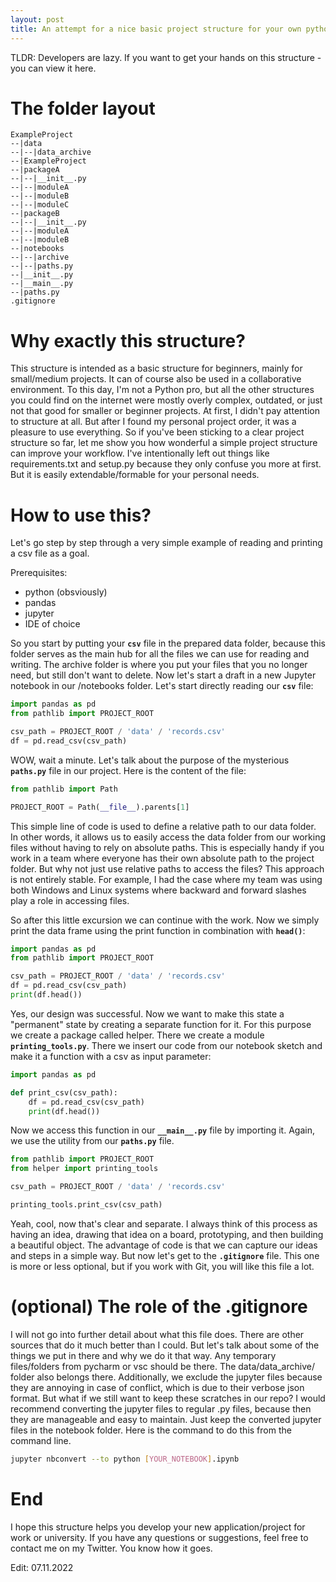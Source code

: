 ```yaml
---
layout: post
title: An attempt for a nice basic project structure for your own python project
---
```


TLDR:
Developers are lazy. If you want to get your hands on this structure - you can view it here.

# The folder layout

```
ExampleProject
--|data
--|--|data_archive
--|ExampleProject
--|packageA
--|--|__init__.py
--|--|moduleA
--|--|moduleB
--|--|moduleC
--|packageB
--|--|__init__.py
--|--|moduleA
--|--|moduleB
--|notebooks
--|--|archive
--|--|paths.py
--|__init__.py
--|__main__.py
--|paths.py
.gitignore
```

# Why exactly this structure?

This structure is intended as a basic structure for beginners, mainly for small/medium projects. It can of course also be used in a collaborative environment. To this day, I'm not a Python pro, but all the other structures you could find on the internet were mostly overly complex, outdated, or just not that good for smaller or beginner projects. At first, I didn't pay attention to structure at all. But after I found my personal project order, it was a pleasure to use everything. So if you've been sticking to a clear project structure so far, let me show you how wonderful a simple project structure can improve your workflow. I've intentionally left out things like requirements.txt and setup.py because they only confuse you more at first. But it is easily extendable/formable for your personal needs.

# How to use this?

Let's go step by step through a very simple example of reading and printing a csv file as a goal.

Prerequisites:
- python (obsviously)
- pandas
- jupyter
- IDE of choice

So you start by putting your **`csv`** file in the prepared data folder, because this folder serves as the main hub for all the files we can use for reading and writing. The archive folder is where you put your files that you no longer need, but still don't want to delete. Now let's start a draft in a new Jupyter notebook in our /notebooks folder. Let's start directly reading our **`csv`** file:

```python
import pandas as pd
from pathlib import PROJECT_ROOT

csv_path = PROJECT_ROOT / 'data' / 'records.csv'
df = pd.read_csv(csv_path)
```

WOW, wait a minute. Let's talk about the purpose of the mysterious **`paths.py`** file in our project. Here is the content of the file:

```python
from pathlib import Path

PROJECT_ROOT = Path(__file__).parents[1]
```

This simple line of code is used to define a relative path to our data folder. In other words, it allows us to easily access the data folder from our working files without having to rely on absolute paths. This is especially handy if you work in a team where everyone has their own absolute path to the project folder. But why not just use relative paths to access the files? This approach is not entirely stable. For example, I had the case where my team was using both Windows and Linux systems where backward and forward slashes play a role in accessing files.

So after this little excursion we can continue with the work. Now we simply print the data frame using the print function in combination with **`head()`**:

```python
import pandas as pd
from pathlib import PROJECT_ROOT

csv_path = PROJECT_ROOT / 'data' / 'records.csv'
df = pd.read_csv(csv_path)
print(df.head())
```
Yes, our design was successful. Now we want to make this state a "permanent" state by creating a separate function for it. For this purpose we create a package called helper. There we create a module **`printing_tools.py`**. There we insert our code from our notebook sketch and make it a function with a csv as input parameter:

```python
import pandas as pd

def print_csv(csv_path):
    df = pd.read_csv(csv_path)
    print(df.head())
```

Now we access this function in our **`__main__.py`** file by importing it. Again, we use the utility from our **`paths.py`** file.

```python
from pathlib import PROJECT_ROOT
from helper import printing_tools

csv_path = PROJECT_ROOT / 'data' / 'records.csv'

printing_tools.print_csv(csv_path)
```

Yeah, cool, now that's clear and separate. I always think of this process as having an idea, drawing that idea on a board, prototyping, and then building a beautiful object. The advantage of code is that we can capture our ideas and steps in a simple way. But now let's get to the **`.gitignore`** file. This one is more or less optional, but if you work with Git, you will like this file a lot.

# (optional) The role of the .gitignore

I will not go into further detail about what this file does. There are other sources that do it much better than I could. But let's talk about some of the things we put in there and why we do it that way. Any temporary files/folders from pycharm or vsc should be there. The data/data_archive/ folder also belongs there. Additionally, we exclude the jupyter files because they are annoying in case of conflict, which is due to their verbose json format. But what if we still want to keep these scratches in our repo? I would recommend converting the jupyter files to regular .py files, because then they are manageable and easy to maintain. Just keep the converted jupyter files in the notebook folder. Here is the command to do this from the command line.

```bash
jupyter nbconvert --to python [YOUR_NOTEBOOK].ipynb 
``` 

# End
I hope this structure helps you develop your new application/project for work or university. If you have any questions or suggestions, feel free to contact me on my Twitter. You know how it goes.

Edit: 07.11.2022